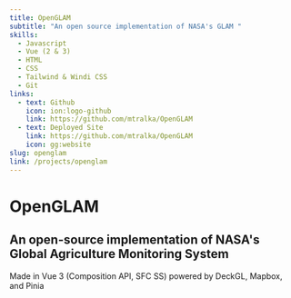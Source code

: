 ```yaml
---
title: OpenGLAM
subtitle: "An open source implementation of NASA's GLAM "
skills:
  - Javascript
  - Vue (2 & 3)
  - HTML
  - CSS
  - Tailwind & Windi CSS
  - Git
links:
  - text: Github
    icon: ion:logo-github
    link: https://github.com/mtralka/OpenGLAM
  - text: Deployed Site
    link: https://github.com/mtralka/OpenGLAM
    icon: gg:website
slug: openglam
link: /projects/openglam
---
```

# OpenGLAM

## An open-source implementation of NASA's Global Agriculture Monitoring System

Made in Vue 3 (Composition API, SFC SS) powered by DeckGL, Mapbox, and Pinia